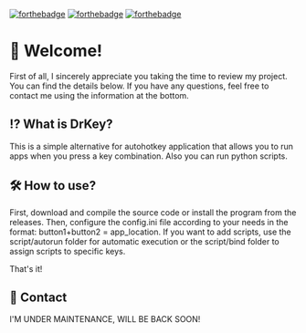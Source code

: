 [![forthebadge](https://forthebadge.com/images/badges/made-with-python.svg)](https://forthebadge.com)
[![forthebadge](https://forthebadge.com/images/badges/built-with-love.svg)](https://forthebadge.com)
[![forthebadge](https://forthebadge.com/images/badges/works-on-my-machine.svg)](https://forthebadge.com)

# 👋 Welcome!
First of all, I sincerely appreciate you taking the time to review my project. You can find the details below. If you have any questions, feel free to contact me using the information at the bottom.

## ⁉️ What is DrKey?
This is a simple alternative for autohotkey application that allows you to run apps when you press a key combination. Also you can run python scripts.

## 🛠️ How to use?
First, download and compile the source code or install the program from the releases. Then, configure the config.ini file according to your needs in the format: button1+button2 = app_location.
If you want to add scripts, use the script/autorun folder for automatic execution or the script/bind folder to assign scripts to specific keys.

That's it!

## 📲 Contact
I'M UNDER MAINTENANCE, WILL BE BACK SOON!
